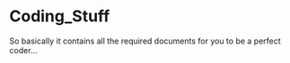 # Coding_Stuff
So basically it contains all the required documents for you to be a perfect coder...
